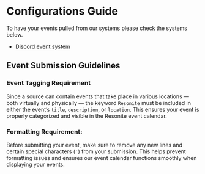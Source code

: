 # Configurations Guide

To have your events pulled from our systems please check the systems below.

- [Discord event system](discord.md)

## Event Submission Guidelines

### Event Tagging Requirement

Since a source can contain events that take place in various locations — both virtually and physically — the keyword `Resonite` must be included in either the event’s `title`, `description`, or `location`. This ensures your event is properly categorized and visible in the Resonite event calendar.


### Formatting Requirement:

Before submitting your event, make sure to remove any new lines and certain special characters (`` ` ``) from your submission. This helps prevent formatting issues and ensures our event calendar functions smoothly when displaying your events.

